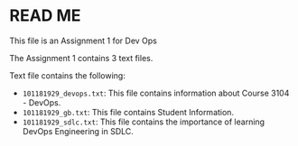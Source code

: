 # READ ME

This file is an Assignment 1 for Dev Ops

The Assignment 1 contains 3 text files.

Text file contains the following:
- `101181929_devops.txt`: This file contains information about Course 3104 - DevOps.
- `101181929_gb.txt`: This file contains Student Information.
- `101181929_sdlc.txt`: This file contains the importance of learning DevOps Engineering in SDLC.
